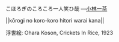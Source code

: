 こほろぎのころころ一人笑ひ哉
—[小林一茶](https://ja.wikipedia.org/wiki/小林一茶)

||kōrogi no koro-koro hitori warai kana||

浮世絵: Ohara Koson, Crickets In Rice, 1923